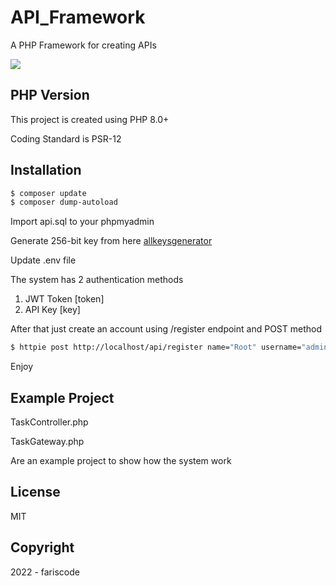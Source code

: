 # API_Framework

A PHP Framework for creating APIs

<a href="http://jwt.io">
  <img src="http://jwt.io/img/badge-compatible.svg" />
</a>

## PHP Version

This project is created using PHP 8.0+

Coding Standard is PSR-12

## Installation

```bash
$ composer update
$ composer dump-autoload
```

Import api.sql to your phpmyadmin

Generate 256-bit key from here [allkeysgenerator](https://www.allkeysgenerator.com/Random/Security-Encryption-Key-Generator.aspx)

Update .env file

The system has 2 authentication methods
  
1. JWT Token [token]
2. API Key [key]

After that just create an account using /register endpoint and POST method

```bash
$ httpie post http://localhost/api/register name="Root" username="admin" password="admin"
```

Enjoy

## Example Project

TaskController.php

TaskGateway.php

Are an example project to show how the system work

## License

MIT

## Copyright

2022 - fariscode
